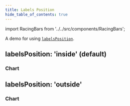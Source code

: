 ```yaml
---
title: Labels Position
hide_table_of_contents: true
---
```


import RacingBars from '../../src/components/RacingBars';

A demo for using [`labelsPosition`](../documentation/options.md#labelsposition).

<!--truncate-->

## labelsPosition: 'inside' (default)

### Chart

<div className="gallery">
  <RacingBars
    dataUrl="/data/population.csv"
    dataType="csv"
    labelsPosition="inside"
  />
</div>

## labelsPosition: 'outside'

### Chart

<div className="gallery">
  <RacingBars
    dataUrl="/data/population.csv"
    dataType="csv"
    labelsPosition="outside"
/>

</div>
